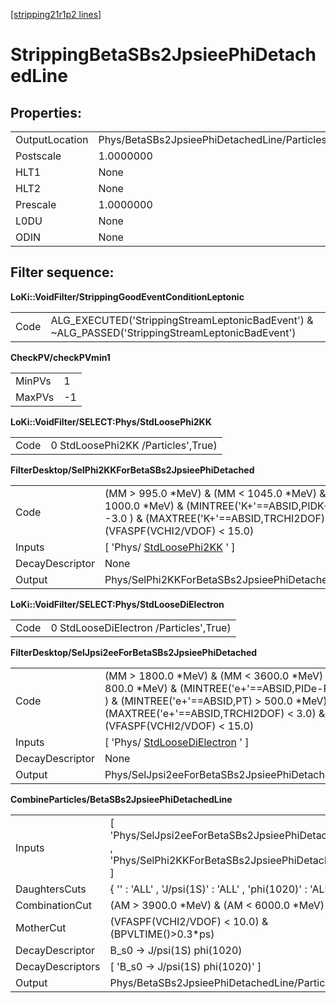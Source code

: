 [[stripping21r1p2 lines]](./stripping21r1p2-leptonic)

# StrippingBetaSBs2JpsieePhiDetachedLine

## Properties:

|                |                                              |
|----------------|----------------------------------------------|
| OutputLocation | Phys/BetaSBs2JpsieePhiDetachedLine/Particles |
| Postscale      | 1.0000000                                    |
| HLT1           | None                                         |
| HLT2           | None                                         |
| Prescale       | 1.0000000                                    |
| L0DU           | None                                         |
| ODIN           | None                                         |

## Filter sequence:

**LoKi::VoidFilter/StrippingGoodEventConditionLeptonic**

|      |                                                                                                   |
|------|---------------------------------------------------------------------------------------------------|
| Code | ALG_EXECUTED('StrippingStreamLeptonicBadEvent') & \~ALG_PASSED('StrippingStreamLeptonicBadEvent') |

**CheckPV/checkPVmin1**

|        |     |
|--------|-----|
| MinPVs | 1   |
| MaxPVs | -1  |

**LoKi::VoidFilter/SELECT:Phys/StdLoosePhi2KK**

|      |                                    |
|------|------------------------------------|
| Code | 0 StdLoosePhi2KK /Particles',True) |

**FilterDesktop/SelPhi2KKForBetaSBs2JpsieePhiDetached**

|                 |                                                                                                                                                                                         |
|-----------------|-----------------------------------------------------------------------------------------------------------------------------------------------------------------------------------------|
| Code            | (MM \> 995.0 \*MeV) & (MM \< 1045.0 \*MeV) & (PT \> 1000.0 \*MeV) & (MINTREE('K+'==ABSID,PIDK-PIDpi) \> -3.0 ) & (MAXTREE('K+'==ABSID,TRCHI2DOF) \< 3.0) & (VFASPF(VCHI2/VDOF) \< 15.0) |
| Inputs          | [ 'Phys/ [StdLoosePhi2KK](./stripping21r1p2-stdloosephi2kk) ' ]                                                                                                                       |
| DecayDescriptor | None                                                                                                                                                                                    |
| Output          | Phys/SelPhi2KKForBetaSBs2JpsieePhiDetached/Particles                                                                                                                                    |

**LoKi::VoidFilter/SELECT:Phys/StdLooseDiElectron**

|      |                                        |
|------|----------------------------------------|
| Code | 0 StdLooseDiElectron /Particles',True) |

**FilterDesktop/SelJpsi2eeForBetaSBs2JpsieePhiDetached**

|                 |                                                                                                                                                                                                                                   |
|-----------------|-----------------------------------------------------------------------------------------------------------------------------------------------------------------------------------------------------------------------------------|
| Code            | (MM \> 1800.0 \*MeV) & (MM \< 3600.0 \*MeV) & (PT \> 800.0 \*MeV) & (MINTREE('e+'==ABSID,PIDe-PIDpi) \> 0.0 ) & (MINTREE('e+'==ABSID,PT) \> 500.0 \*MeV) & (MAXTREE('e+'==ABSID,TRCHI2DOF) \< 3.0) & (VFASPF(VCHI2/VDOF) \< 15.0) |
| Inputs          | [ 'Phys/ [StdLooseDiElectron](./stripping21r1p2-stdloosedielectron) ' ]                                                                                                                                                         |
| DecayDescriptor | None                                                                                                                                                                                                                              |
| Output          | Phys/SelJpsi2eeForBetaSBs2JpsieePhiDetached/Particles                                                                                                                                                                             |

**CombineParticles/BetaSBs2JpsieePhiDetachedLine**

|                  |                                                                                                    |
|------------------|----------------------------------------------------------------------------------------------------|
| Inputs           | [ 'Phys/SelJpsi2eeForBetaSBs2JpsieePhiDetached' , 'Phys/SelPhi2KKForBetaSBs2JpsieePhiDetached' ] |
| DaughtersCuts    | { '' : 'ALL' , 'J/psi(1S)' : 'ALL' , 'phi(1020)' : 'ALL' }                                         |
| CombinationCut   | (AM \> 3900.0 \*MeV) & (AM \< 6000.0 \*MeV)                                                        |
| MotherCut        | (VFASPF(VCHI2/VDOF) \< 10.0) & (BPVLTIME()\>0.3\*ps)                                               |
| DecayDescriptor  | B_s0 -\> J/psi(1S) phi(1020)                                                                       |
| DecayDescriptors | [ 'B_s0 -\> J/psi(1S) phi(1020)' ]                                                               |
| Output           | Phys/BetaSBs2JpsieePhiDetachedLine/Particles                                                       |
